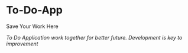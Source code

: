 # To-Do-App
Save Your Work Here

*To Do Application 
work together for better future.
Development is key to improvement*
